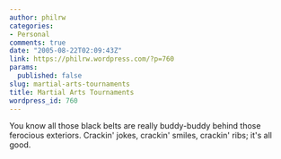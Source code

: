 ```yaml
---
author: philrw
categories:
- Personal
comments: true
date: "2005-08-22T02:09:43Z"
link: https://philrw.wordpress.com/?p=760
params:
  published: false
slug: martial-arts-tournaments
title: Martial Arts Tournaments
wordpress_id: 760
---
```


You know all those black belts are really buddy-buddy behind those ferocious exteriors. Crackin' jokes, crackin' smiles, crackin' ribs; it's all good.
